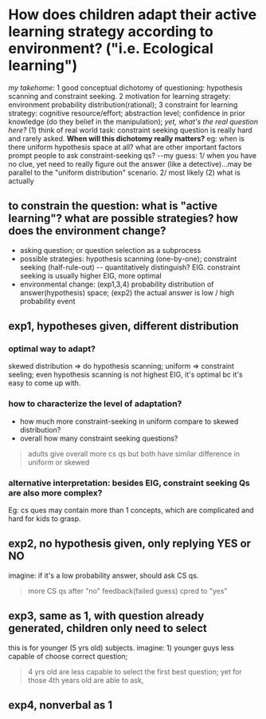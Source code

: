 # How does children adapt their active learning strategy according to environment? ("i.e. Ecological learning")
*my takehome*: 1 good conceptual dichotomy of questioning: hypothesis scanning and constraint seeking. 2 motivation for learning stragety: environment probability distribution(rational); 3 constraint for learning strategy: cognitive resource/effort; abstraction level; confidence in prior knowledge (do they belief in the manipulation); 
*yet, what's the real question here?*
(1) think of real world task: constraint seeking question is really hard and rarely asked. **When will this dichotomy really matters?** eg: when is there uniform hypothesis space at all? what are other important factors prompt people to ask constraint-seeking qs?
--my guess: 1/ when you have no clue, yet need to really figure out the answer (like a detective)...may be parallel to the "uniform distribution" scenario. 2/ most likely 
(2) what is actually 

## to constrain the question: what is "active learning"? what are possible strategies? how does the environment change?
* asking question; or question selection as a subprocess
* possible strategies: hypothesis scanning (one-by-one); constraint seeking (half-rule-out) -- quantitatively distinguish? EIG. constraint seeking is usually higher EIG, more optimal
* environmental change: (exp1,3,4) probability distribution of answer(hypothesis) space; (exp2) the actual answer is low / high probability event

## exp1, hypotheses given, different distribution
### optimal way to adapt?
skewed distribution => do hypothesis scanning; uniform => constraint seeling; 
even hypothesis scanning is not highest EIG, it's optimal bc it's easy to come up with.

### how to characterize the level of adaptation?
* how much more constraint-seeking in uniform compare to skewed distribution?
* overall how many constraint seeking questions?
> adults give overall more cs qs but both have similar difference in uniform or skewed
### alternative interpretation: besides EIG, constraint seeking Qs are also more complex?
Eg: cs ques may contain more than 1 concepts, which are complicated and hard for kids to grasp.

## exp2, no hypothesis given, only replying YES or NO
imagine: if it's a low probability answer, should ask CS qs.
> more CS qs after "no" feedback(failed guess) cpred to "yes"

## exp3, same as 1, with question already generated, children only need to select
this is for younger (5 yrs old) subjects.
imagine: 1) younger guys less capable of choose correct question; 
> 4 yrs old are less capable to select the first best question; yet for those 4th years old are able to ask, 

## exp4, nonverbal as 1
